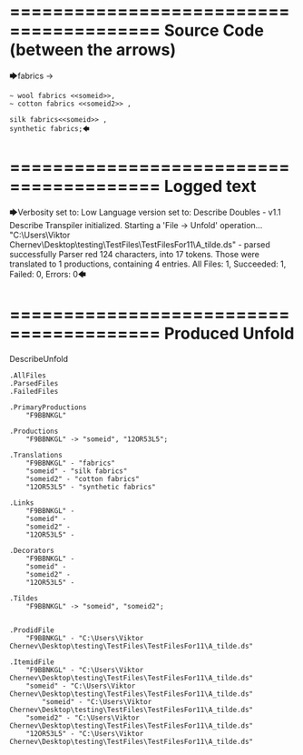 ========================================
Source Code (between the arrows)
========================================

🡆fabrics ->

	~ wool fabrics <<someid>>,
	~ cotton fabrics <<someid2>> ,

	silk fabrics<<someid>> ,
	synthetic fabrics;🡄

========================================
Logged text
========================================

🡆Verbosity set to: Low
Language version set to: Describe Doubles - v1.1
Describe Transpiler initialized.
Starting a 'File -> Unfold' operation...
"C:\Users\Viktor Chernev\Desktop\testing\TestFiles\TestFilesFor11\A_tilde.ds" - parsed successfully
Parser red 124 characters, into 17 tokens.
Those were translated to 1 productions, containing 4 entries.
All Files: 1, Succeeded: 1, Failed: 0, Errors: 0🡄

========================================
Produced Unfold
========================================

DescribeUnfold

    .AllFiles
    .ParsedFiles
    .FailedFiles

    .PrimaryProductions
        "F9BBNKGL" 

    .Productions
        "F9BBNKGL" -> "someid", "12OR53L5";

    .Translations
        "F9BBNKGL" - "fabrics"
        "someid" - "silk fabrics"
        "someid2" - "cotton fabrics"
        "12OR53L5" - "synthetic fabrics"

    .Links
        "F9BBNKGL" - 
        "someid" - 
        "someid2" - 
        "12OR53L5" - 

    .Decorators
        "F9BBNKGL" - 
        "someid" - 
        "someid2" - 
        "12OR53L5" - 

    .Tildes
        "F9BBNKGL" -> "someid", "someid2";


    .ProdidFile
        "F9BBNKGL" - "C:\Users\Viktor Chernev\Desktop\testing\TestFiles\TestFilesFor11\A_tilde.ds"

    .ItemidFile
        "F9BBNKGL" - "C:\Users\Viktor Chernev\Desktop\testing\TestFiles\TestFilesFor11\A_tilde.ds"
        "someid" - "C:\Users\Viktor Chernev\Desktop\testing\TestFiles\TestFilesFor11\A_tilde.ds"
            "someid" - "C:\Users\Viktor Chernev\Desktop\testing\TestFiles\TestFilesFor11\A_tilde.ds"
        "someid2" - "C:\Users\Viktor Chernev\Desktop\testing\TestFiles\TestFilesFor11\A_tilde.ds"
        "12OR53L5" - "C:\Users\Viktor Chernev\Desktop\testing\TestFiles\TestFilesFor11\A_tilde.ds"

